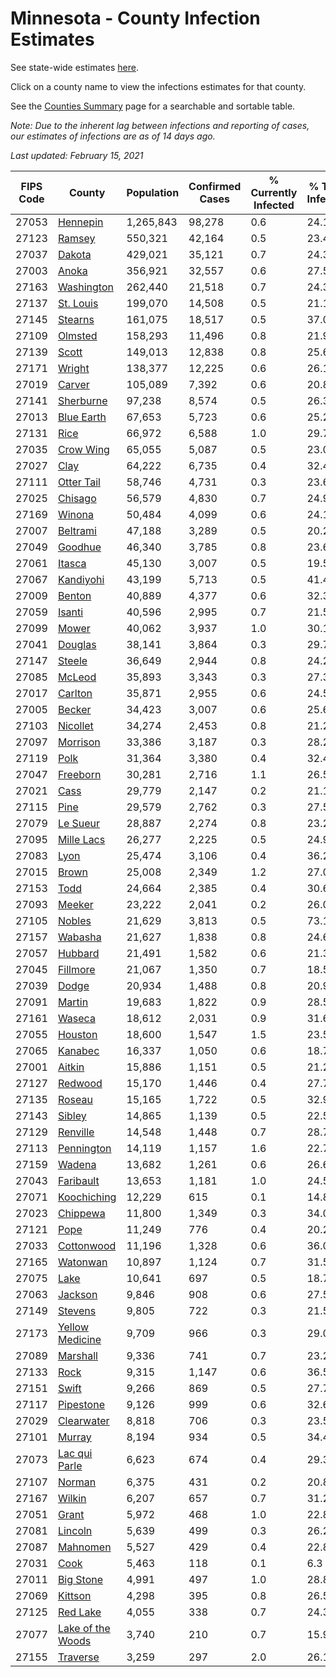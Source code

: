 # Minnesota - County Infection Estimates

See state-wide estimates [here](/infections/us-mn).

Click on a county name to view the infections estimates for that county.

See the [Counties Summary](/infections/summary-counties) page for a searchable and sortable table.

*Note: Due to the inherent lag between infections and reporting of cases, our estimates of infections are as of 14 days ago.*

*Last updated: February 15, 2021*

|   FIPS Code |                                 County |   Population |   Confirmed Cases |   % Currently Infected |   % Total Infected |
|-------------|----------------------------------------|--------------|-------------------|------------------------|--------------------|
|       27053 |                   [Hennepin](hennepin) |    1,265,843 |            98,278 |                    0.6 |               24.1 |
|       27123 |                       [Ramsey](ramsey) |      550,321 |            42,164 |                    0.5 |               23.4 |
|       27037 |                       [Dakota](dakota) |      429,021 |            35,121 |                    0.7 |               24.3 |
|       27003 |                         [Anoka](anoka) |      356,921 |            32,557 |                    0.6 |               27.5 |
|       27163 |               [Washington](washington) |      262,440 |            21,518 |                    0.7 |               24.3 |
|       27137 |                 [St. Louis](st.-louis) |      199,070 |            14,508 |                    0.5 |               21.1 |
|       27145 |                     [Stearns](stearns) |      161,075 |            18,517 |                    0.5 |               37.0 |
|       27109 |                     [Olmsted](olmsted) |      158,293 |            11,496 |                    0.8 |               21.9 |
|       27139 |                         [Scott](scott) |      149,013 |            12,838 |                    0.8 |               25.6 |
|       27171 |                       [Wright](wright) |      138,377 |            12,225 |                    0.6 |               26.1 |
|       27019 |                       [Carver](carver) |      105,089 |             7,392 |                    0.6 |               20.8 |
|       27141 |                 [Sherburne](sherburne) |       97,238 |             8,574 |                    0.5 |               26.3 |
|       27013 |               [Blue Earth](blue-earth) |       67,653 |             5,723 |                    0.6 |               25.2 |
|       27131 |                           [Rice](rice) |       66,972 |             6,588 |                    1.0 |               29.7 |
|       27035 |                 [Crow Wing](crow-wing) |       65,055 |             5,087 |                    0.5 |               23.0 |
|       27027 |                           [Clay](clay) |       64,222 |             6,735 |                    0.4 |               32.4 |
|       27111 |               [Otter Tail](otter-tail) |       58,746 |             4,731 |                    0.3 |               23.6 |
|       27025 |                     [Chisago](chisago) |       56,579 |             4,830 |                    0.7 |               24.9 |
|       27169 |                       [Winona](winona) |       50,484 |             4,099 |                    0.6 |               24.1 |
|       27007 |                   [Beltrami](beltrami) |       47,188 |             3,289 |                    0.5 |               20.2 |
|       27049 |                     [Goodhue](goodhue) |       46,340 |             3,785 |                    0.8 |               23.6 |
|       27061 |                       [Itasca](itasca) |       45,130 |             3,007 |                    0.5 |               19.5 |
|       27067 |                 [Kandiyohi](kandiyohi) |       43,199 |             5,713 |                    0.5 |               41.4 |
|       27009 |                       [Benton](benton) |       40,889 |             4,377 |                    0.6 |               32.3 |
|       27059 |                       [Isanti](isanti) |       40,596 |             2,995 |                    0.7 |               21.5 |
|       27099 |                         [Mower](mower) |       40,062 |             3,937 |                    1.0 |               30.1 |
|       27041 |                     [Douglas](douglas) |       38,141 |             3,864 |                    0.3 |               29.7 |
|       27147 |                       [Steele](steele) |       36,649 |             2,944 |                    0.8 |               24.2 |
|       27085 |                       [McLeod](mcleod) |       35,893 |             3,343 |                    0.3 |               27.3 |
|       27017 |                     [Carlton](carlton) |       35,871 |             2,955 |                    0.6 |               24.5 |
|       27005 |                       [Becker](becker) |       34,423 |             3,007 |                    0.6 |               25.6 |
|       27103 |                   [Nicollet](nicollet) |       34,274 |             2,453 |                    0.8 |               21.2 |
|       27097 |                   [Morrison](morrison) |       33,386 |             3,187 |                    0.3 |               28.2 |
|       27119 |                           [Polk](polk) |       31,364 |             3,380 |                    0.4 |               32.4 |
|       27047 |                   [Freeborn](freeborn) |       30,281 |             2,716 |                    1.1 |               26.5 |
|       27021 |                           [Cass](cass) |       29,779 |             2,147 |                    0.2 |               21.1 |
|       27115 |                           [Pine](pine) |       29,579 |             2,762 |                    0.3 |               27.5 |
|       27079 |                   [Le Sueur](le-sueur) |       28,887 |             2,274 |                    0.8 |               23.2 |
|       27095 |               [Mille Lacs](mille-lacs) |       26,277 |             2,225 |                    0.5 |               24.9 |
|       27083 |                           [Lyon](lyon) |       25,474 |             3,106 |                    0.4 |               36.2 |
|       27015 |                         [Brown](brown) |       25,008 |             2,349 |                    1.2 |               27.0 |
|       27153 |                           [Todd](todd) |       24,664 |             2,385 |                    0.4 |               30.6 |
|       27093 |                       [Meeker](meeker) |       23,222 |             2,041 |                    0.2 |               26.0 |
|       27105 |                       [Nobles](nobles) |       21,629 |             3,813 |                    0.5 |               73.1 |
|       27157 |                     [Wabasha](wabasha) |       21,627 |             1,838 |                    0.8 |               24.6 |
|       27057 |                     [Hubbard](hubbard) |       21,491 |             1,582 |                    0.6 |               21.3 |
|       27045 |                   [Fillmore](fillmore) |       21,067 |             1,350 |                    0.7 |               18.5 |
|       27039 |                         [Dodge](dodge) |       20,934 |             1,488 |                    0.8 |               20.9 |
|       27091 |                       [Martin](martin) |       19,683 |             1,822 |                    0.9 |               28.5 |
|       27161 |                       [Waseca](waseca) |       18,612 |             2,031 |                    0.9 |               31.6 |
|       27055 |                     [Houston](houston) |       18,600 |             1,547 |                    1.5 |               23.5 |
|       27065 |                     [Kanabec](kanabec) |       16,337 |             1,050 |                    0.6 |               18.7 |
|       27001 |                       [Aitkin](aitkin) |       15,886 |             1,151 |                    0.5 |               21.2 |
|       27127 |                     [Redwood](redwood) |       15,170 |             1,446 |                    0.4 |               27.7 |
|       27135 |                       [Roseau](roseau) |       15,165 |             1,722 |                    0.5 |               32.9 |
|       27143 |                       [Sibley](sibley) |       14,865 |             1,139 |                    0.5 |               22.5 |
|       27129 |                   [Renville](renville) |       14,548 |             1,448 |                    0.7 |               28.7 |
|       27113 |               [Pennington](pennington) |       14,119 |             1,157 |                    1.6 |               22.7 |
|       27159 |                       [Wadena](wadena) |       13,682 |             1,261 |                    0.6 |               26.6 |
|       27043 |                 [Faribault](faribault) |       13,653 |             1,181 |                    1.0 |               24.5 |
|       27071 |             [Koochiching](koochiching) |       12,229 |               615 |                    0.1 |               14.8 |
|       27023 |                   [Chippewa](chippewa) |       11,800 |             1,349 |                    0.3 |               34.0 |
|       27121 |                           [Pope](pope) |       11,249 |               776 |                    0.4 |               20.2 |
|       27033 |               [Cottonwood](cottonwood) |       11,196 |             1,328 |                    0.6 |               36.0 |
|       27165 |                   [Watonwan](watonwan) |       10,897 |             1,124 |                    0.7 |               31.5 |
|       27075 |                           [Lake](lake) |       10,641 |               697 |                    0.5 |               18.7 |
|       27063 |                     [Jackson](jackson) |        9,846 |               908 |                    0.6 |               27.5 |
|       27149 |                     [Stevens](stevens) |        9,805 |               722 |                    0.3 |               21.5 |
|       27173 |     [Yellow Medicine](yellow-medicine) |        9,709 |               966 |                    0.3 |               29.0 |
|       27089 |                   [Marshall](marshall) |        9,336 |               741 |                    0.7 |               23.2 |
|       27133 |                           [Rock](rock) |        9,315 |             1,147 |                    0.6 |               36.5 |
|       27151 |                         [Swift](swift) |        9,266 |               869 |                    0.5 |               27.7 |
|       27117 |                 [Pipestone](pipestone) |        9,126 |               999 |                    0.6 |               32.6 |
|       27029 |               [Clearwater](clearwater) |        8,818 |               706 |                    0.3 |               23.5 |
|       27101 |                       [Murray](murray) |        8,194 |               934 |                    0.5 |               34.4 |
|       27073 |         [Lac qui Parle](lac-qui-parle) |        6,623 |               674 |                    0.4 |               29.3 |
|       27107 |                       [Norman](norman) |        6,375 |               431 |                    0.2 |               20.8 |
|       27167 |                       [Wilkin](wilkin) |        6,207 |               657 |                    0.7 |               31.2 |
|       27051 |                         [Grant](grant) |        5,972 |               468 |                    1.0 |               22.8 |
|       27081 |                     [Lincoln](lincoln) |        5,639 |               499 |                    0.3 |               26.2 |
|       27087 |                   [Mahnomen](mahnomen) |        5,527 |               429 |                    0.4 |               22.8 |
|       27031 |                           [Cook](cook) |        5,463 |               118 |                    0.1 |                6.3 |
|       27011 |                 [Big Stone](big-stone) |        4,991 |               497 |                    1.0 |               28.8 |
|       27069 |                     [Kittson](kittson) |        4,298 |               395 |                    0.8 |               26.5 |
|       27125 |                   [Red Lake](red-lake) |        4,055 |               338 |                    0.7 |               24.3 |
|       27077 | [Lake of the Woods](lake-of-the-woods) |        3,740 |               210 |                    0.7 |               15.9 |
|       27155 |                   [Traverse](traverse) |        3,259 |               297 |                    2.0 |               26.1 |